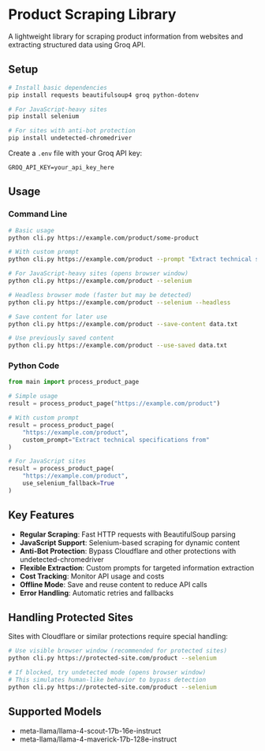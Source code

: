 # Product Scraping Library

A lightweight library for scraping product information from websites and extracting structured data using Groq API.

## Setup

```bash
# Install basic dependencies
pip install requests beautifulsoup4 groq python-dotenv

# For JavaScript-heavy sites
pip install selenium

# For sites with anti-bot protection
pip install undetected-chromedriver
```

Create a `.env` file with your Groq API key:

```
GROQ_API_KEY=your_api_key_here
```

## Usage

### Command Line

```bash
# Basic usage
python cli.py https://example.com/product/some-product

# With custom prompt
python cli.py https://example.com/product --prompt "Extract technical specs"

# For JavaScript-heavy sites (opens browser window)
python cli.py https://example.com/product --selenium

# Headless browser mode (faster but may be detected)
python cli.py https://example.com/product --selenium --headless

# Save content for later use
python cli.py https://example.com/product --save-content data.txt

# Use previously saved content
python cli.py https://example.com/product --use-saved data.txt
```

### Python Code

```python
from main import process_product_page

# Simple usage
result = process_product_page("https://example.com/product")

# With custom prompt
result = process_product_page(
    "https://example.com/product",
    custom_prompt="Extract technical specifications from"
)

# For JavaScript sites
result = process_product_page(
    "https://example.com/product",
    use_selenium_fallback=True
)
```

## Key Features

- **Regular Scraping**: Fast HTTP requests with BeautifulSoup parsing
- **JavaScript Support**: Selenium-based scraping for dynamic content
- **Anti-Bot Protection**: Bypass Cloudflare and other protections with undetected-chromedriver
- **Flexible Extraction**: Custom prompts for targeted information extraction
- **Cost Tracking**: Monitor API usage and costs
- **Offline Mode**: Save and reuse content to reduce API calls
- **Error Handling**: Automatic retries and fallbacks

## Handling Protected Sites

Sites with Cloudflare or similar protections require special handling:

```bash
# Use visible browser window (recommended for protected sites)
python cli.py https://protected-site.com/product --selenium

# If blocked, try undetected mode (opens browser window)
# This simulates human-like behavior to bypass detection
python cli.py https://protected-site.com/product --selenium
```

## Supported Models

- meta-llama/llama-4-scout-17b-16e-instruct
- meta-llama/llama-4-maverick-17b-128e-instruct
